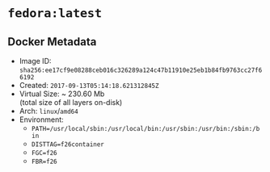 # `fedora:latest`

## Docker Metadata

- Image ID: `sha256:ee17cf9e08288ceb016c326289a124c47b11910e25eb1b84fb9763cc27f66192`
- Created: `2017-09-13T05:14:18.621312845Z`
- Virtual Size: ~ 230.60 Mb  
  (total size of all layers on-disk)
- Arch: `linux`/`amd64`
- Environment:
  - `PATH=/usr/local/sbin:/usr/local/bin:/usr/sbin:/usr/bin:/sbin:/bin`
  - `DISTTAG=f26container`
  - `FGC=f26`
  - `FBR=f26`
